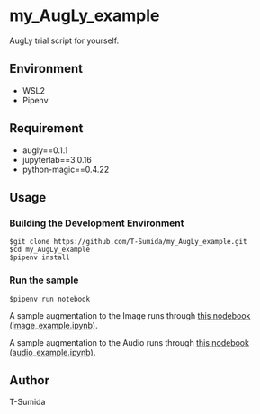 # my_AugLy_example

AugLy trial script for yourself.

## Environment

- WSL2
- Pipenv

## Requirement

- augly==0.1.1
- jupyterlab==3.0.16
- python-magic==0.4.22

## Usage

### Building the Development Environment

```shell
$git clone https://github.com/T-Sumida/my_AugLy_example.git
$cd my_AugLy_example
$pipenv install
```

### Run the sample

```shell
$pipenv run notebook
```

A sample augmentation to the Image runs through [this nodebook (image_example.ipynb)](./image_example.ipynb).

A sample augmentation to the Audio runs through [this nodebook (audio_example.ipynb)](./audio_example.ipynb).

## Author

T-Sumida

